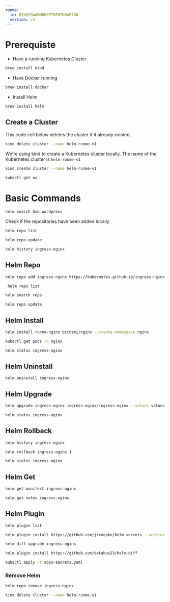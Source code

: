 ```yaml
---
runme:
  id: 01HXS3WAMNBDXPT0FNTK0AB706
  version: v3
---
```


# Prerequiste

- Have a running Kubernetes Cluster

```sh {"background":"true","id":"01HXS3WAMNBDXPT0FNRQQXPRQA"}
brew install kind
```

- Have Docker running

```sh {"background":"true","id":"01HXS3WAMNBDXPT0FNRVJW6H7Y"}
brew install docker
```

- Install Helm

```sh {"background":"true","id":"01HXS3WAMNBDXPT0FNRYQTN46B"}
brew install helm
```

## Create a Cluster

This code cell below deletes the cluster if it already existed.

```sh {"id":"01HXSACN40W8XR1WJAD9DMGXQN"}
kind delete cluster --name helm-runme-v1
```

We're using kind to create a Kubernetes cluster locally. The name of the Kubernetes cluster is `helm-runme-v1`

```sh {"id":"01HXS5N9GGJGYMAVBWB8APZNMV"}
kind create cluster --name helm-runme-v1
```

```sh {"id":"01HXSAGKB73GC3TRZWMREJMS9H"}
kubectl get ns
```

# Basic Commands

```sh {"background":"false","id":"01HXS3WAMNBDXPT0FNS2KFPQ8Z"}
helm search hub wordpress
```

Check if the repositories have been added locally

```sh {"id":"01HXSAM2XPANAQC0ZK8V0SKK9X"}
helm repo list
```

```sh {"background":"true","id":"01HXS3WAMNBDXPT0FNS530QFST"}
helm repo update
```

```sh {"background":"true","id":"01HXS3WAMNBDXPT0FNS7SKX4VX"}
helm history ingress-nginx
```

## Helm Repo

```sh {"background":"true","id":"01HXS3WAMNBDXPT0FNS9JVG3K9"}
helm repo add ingress-nginx https://kubernetes.github.io/ingress-nginx
```

```sh {"background":"true","id":"01HXS3WAMNBDXPT0FNSCF7VJ2G"}
 helm repo list
```

```sh {"background":"true","id":"01HXS3WAMNBDXPT0FNSF8M3TPT"}
helm search repo
```

```sh {"background":"true","id":"01HXS3WAMNBDXPT0FNSGVJGWVN"}
helm repo update
```

## Helm Install

```sh {"id":"01HXSB3CPVN26NCFEME4PAW8E5"}
helm install runme-nginx bitnami/nginx --create-namespace nginx

```

```sh {"id":"01HXSASJNVN25T82QTNDN1MEJ5"}
kubectl get pods -n nginx
```

```sh {"background":"true","id":"01HXS3WAMNBDXPT0FNSN11DN5E"}
helm status ingress-nginx 
```

## Helm Uninstall

```sh {"background":"true","id":"01HXS3WAMNBDXPT0FNSRZFG2AP"}
helm uninstall ingress-nginx
```

## Helm Upgrade

```sh {"background":"true","id":"01HXS3WAMNBDXPT0FNSWS0YGEQ"}
helm upgrade ingress-nginx ingress-nginx/ingress-nginx --values values.yaml
```

```sh {"background":"true","id":"01HXS3WAMNBDXPT0FNSYCQ476E"}
helm status ingress-nginx
```

## Helm Rollback

```sh {"background":"true","id":"01HXS3WAMNBDXPT0FNT17BG73M"}
helm history ingress-nginx
```

```sh {"background":"true","id":"01HXS3WAMNBDXPT0FNT1MZNXDJ"}
helm rollback ingress-nginx 1
```

```sh {"background":"true","id":"01HXS3WAMNBDXPT0FNT5JYS56D"}
helm status ingress-nginx
```

## Helm Get

```sh {"background":"true","id":"01HXS3WAMNBDXPT0FNT6T0AZ5R"}
helm get manifest ingress-nginx
```

```sh {"background":"true","id":"01HXS3WAMNBDXPT0FNT73C0VHF"}
helm get notes ingress-nginx
```

## Helm Plugin

```sh {"id":"01HXS3WAMNBDXPT0FNTAF05DYF"}
helm plugin list
```

```sh {"id":"01HXS3WAMNBDXPT0FNTBQ0XWYV"}
helm plugin install https://github.com/jkroepke/helm-secrets --version v4.6.0
```

```sh {"id":"01HXS3WAMNBDXPT0FNTE4HHCEN"}
helm diff upgrade ingress-nginx
```

```sh {"id":"01HXS3WAMNBDXPT0FNTFBRQ4CX"}
helm plugin install https://github.com/databus23/helm-diff
```

```sh {"id":"01HXS3WAMNBDXPT0FNTHEB0VQC"}
kubectl apply -f sops-secrets.yaml
```

### Remove Helm

```sh {"id":"01HXS3WAMNBDXPT0FNTJMCYKK5"}
helm repo remove ingress-nginx
```

```sh {"id":"01HXS98JV5SVG6QJ9VY24K2PCG"}
kind delete cluster --name helm-runme-v1
```

```sh {"id":"01HXS9XY4GXGMNVP44ZFQWMZ0C"}

```
